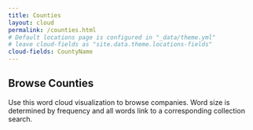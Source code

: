 ```yaml
---
title: Counties
layout: cloud
permalink: /counties.html
# Default locations page is configured in "_data/theme.yml"
# leave cloud-fields as "site.data.theme.locations-fields"
cloud-fields: CountyName
---
```


## Browse Counties

Use this word cloud visualization to browse companies.
Word size is determined by frequency and all words link to a corresponding collection search.

